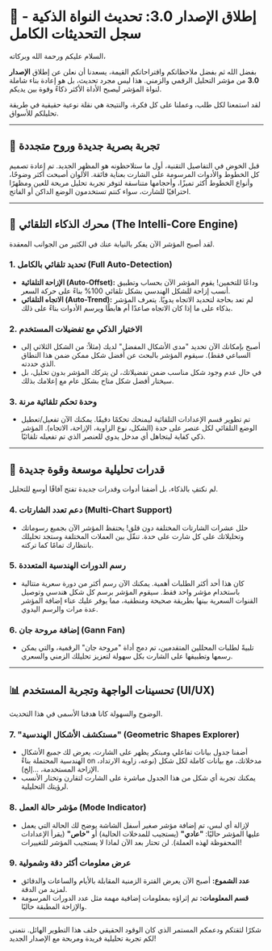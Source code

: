 # 🚀 إطلاق الإصدار 3.0: تحديث النواة الذكية - سجل التحديثات الكامل

السلام عليكم ورحمة الله وبركاته،

بفضل الله ثم بفضل ملاحظاتكم واقتراحاتكم القيمة، يسعدنا أن نعلن عن إطلاق **الإصدار 3.0** من مؤشر التحليل الرقمي والزمني. هذا ليس مجرد تحديث، بل هو إعادة بناء شاملة لنواة المؤشر ليصبح الأداة الأكثر ذكاءً وقوة بين يديكم.

لقد استمعنا لكل طلب، وعملنا على كل فكرة، والنتيجة هي نقلة نوعية حقيقية في طريقة تحليلكم للأسواق.

---

## 🎨 تجربة بصرية جديدة وروح متجددة

قبل الخوض في التفاصيل التقنية، أول ما ستلاحظونه هو المظهر الجديد. تم إعادة تصميم كل الخطوط والأدوات المرسومة على الشارت بعناية فائقة. الألوان أصبحت أكثر وضوحًا، وأنواع الخطوط أكثر تميزًا، وأحجامها متناسقة لتوفر تجربة تحليل مريحة للعين ومظهرًا احترافيًا للشارت، سواء كنتم تستخدمون الوضع الداكن أو الفاتح.

---

## 🧠 محرك الذكاء التلقائي (The Intelli-Core Engine)

لقد أصبح المؤشر الآن يفكر بالنيابة عنك في الكثير من الجوانب المعقدة.

### 1. **تحديد تلقائي بالكامل (Full Auto-Detection)**
- **الإزاحة التلقائية (Auto-Offset):** وداعًا للتخمين! يقوم المؤشر الآن بحساب وتطبيق أنسب إزاحة للشكل الهندسي بشكل تلقائي 100% بناءً على حركة السعر.
- **الاتجاه التلقائي (Auto-Trend):** لم تعد بحاجة لتحديد الاتجاه يدويًا. يتعرف المؤشر بذكاء على ما إذا كان الاتجاه صاعدًا أم هابطًا ويرسم الأدوات بناءً على ذلك.

### 2. **الاختيار الذكي مع تفضيلات المستخدم**
- أصبح بإمكانك الآن تحديد "مدى الأشكال المفضل" لديك (مثلاً: من الشكل الثلاثي إلى السباعي فقط). سيقوم المؤشر بالبحث عن أفضل شكل ممكن ضمن هذا النطاق الذي حددته.
- في حال عدم وجود شكل مناسب ضمن تفضيلاتك، لن يتركك المؤشر بدون تحليل، بل سيختار أفضل شكل متاح بشكل عام مع إعلامك بذلك.

### 3. **وحدة تحكم تلقائية مرنة**
- تم تطوير قسم الإعدادات التلقائية ليمنحك تحكمًا دقيقًا. يمكنك الآن تفعيل/تعطيل الوضع التلقائي لكل عنصر على حدة (الشكل، نوع الزاوية، الإزاحة، الاتجاه). المؤشر ذكي كفاية ليتجاهل أي مدخل يدوي للعنصر الذي تم تفعيله تلقائيًا.

---

## 💪 قدرات تحليلية موسعة وقوة جديدة

لم نكتفِ بالذكاء، بل أضفنا أدوات وقدرات جديدة تفتح آفاقًا أوسع للتحليل.

### 4. **دعم تعدد الشارتات (Multi-Chart Support)**
- حلل عشرات الشارتات المختلفة دون قلق! يحتفظ المؤشر الآن بجميع رسوماتك وتحليلاتك على كل شارت على حدة. تنقّل بين العملات المختلفة وستجد تحليلك بانتظارك تمامًا كما تركته.

### 5. **رسم الدورات الهندسية المتعددة**
- كان هذا أحد أكثر الطلبات أهمية. يمكنك الآن رسم أكثر من دورة سعرية متتالية باستخدام مؤشر واحد فقط. سيقوم المؤشر برسم كل شكل هندسي وتوصيل القنوات السعرية بينها بطريقة صحيحة ومنطقية، مما يوفر عليك عناء إضافة المؤشر عدة مرات والرسم اليدوي.

### 6. **إضافة مروحة جان (Gann Fan)**
- تلبيةً لطلبات المحللين المتقدمين، تم دمج أداة "مروحة جان" الرقمية، والتي يمكن رسمها وتطبيقها على الشارت بكل سهولة لتعزيز تحليلك الزمني والسعري.

---

## 📊 تحسينات الواجهة وتجربة المستخدم (UI/UX)

الوضوح والسهولة كانا هدفنا الأسمى في هذا التحديث.

### 7. **"مستكشف الأشكال الهندسية" (Geometric Shapes Explorer)**
- أضفنا جدول بيانات تفاعلي ومبتكر يظهر على الشارت، يعرض لك *جميع* الأشكال الهندسية المحتملة بناءً on مدخلاتك، مع بيانات كاملة لكل شكل (نوعه، زاوية الارتداد، الإزاحة المستخدمة، ...إلخ).
- يمكنك تجربة أي شكل من هذا الجدول مباشرة على الشارت لتقارن وتختار الأنسب لرؤيتك التحليلية.

### 8. **مؤشر حالة العمل (Mode Indicator)**
- لإزالة أي لبس، تم إضافة مؤشر صغير أسفل الشاشة يوضح لك الحالة التي يعمل عليها المؤشر حاليًا: **"عادي"** (يستجيب للمدخلات الحالية) أو **"خاص"** (يقرأ الإعدادات المحفوظة لهذه العملة). لن تحتار بعد الآن لماذا لا يستجيب المؤشر للتغييرات!

### 9. **عرض معلومات أكثر دقة وشمولية**
- **عدد الشموع:** أصبح الآن يعرض الفترة الزمنية المقابلة بالأيام والساعات والدقائق لمزيد من الدقة.
- **قسم المعلومات:** تم إثراؤه بمعلومات إضافية مهمة مثل عدد الدورات المرسومة والإزاحة المطبقة حاليًا.

---

شكرًا لثقتكم ودعمكم المستمر الذي كان الوقود الحقيقي خلف هذا التطوير الهائل. نتمنى لكم تجربة تحليلية فريدة ومربحة مع الإصدار الجديد!
